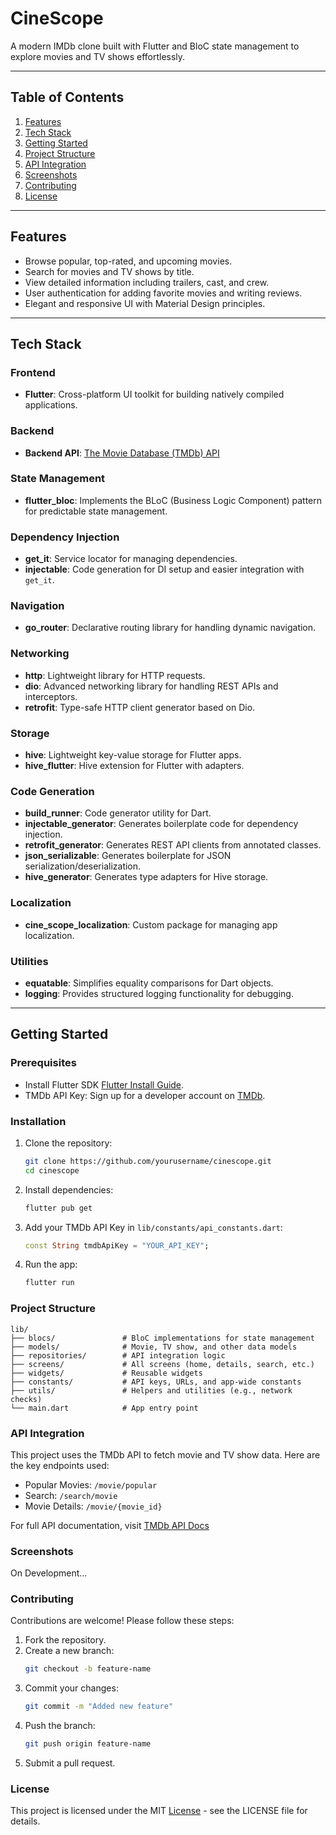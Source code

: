 # CineScope
A modern IMDb clone built with Flutter and BloC state management to explore movies and TV shows effortlessly.

---

## Table of Contents
1. [Features](#features)
2. [Tech Stack](#tech-stack)
3. [Getting Started](#getting-started)
4. [Project Structure](#project-structure)
5. [API Integration](#api-integration)
6. [Screenshots](#screenshots)
7. [Contributing](#contributing)
8. [License](#license)

---

## Features
- Browse popular, top-rated, and upcoming movies.
- Search for movies and TV shows by title.
- View detailed information including trailers, cast, and crew.
- User authentication for adding favorite movies and writing reviews.
- Elegant and responsive UI with Material Design principles.

---

## Tech Stack

### Frontend
- **Flutter**: Cross-platform UI toolkit for building natively compiled applications.

### Backend
- **Backend API**: [The Movie Database (TMDb) API](https://www.themoviedb.org/documentation/api)

### State Management
- **flutter_bloc**: Implements the BLoC (Business Logic Component) pattern for predictable state management.

### Dependency Injection
- **get_it**: Service locator for managing dependencies.
- **injectable**: Code generation for DI setup and easier integration with `get_it`.

### Navigation
- **go_router**: Declarative routing library for handling dynamic navigation.

### Networking
- **http**: Lightweight library for HTTP requests.
- **dio**: Advanced networking library for handling REST APIs and interceptors.
- **retrofit**: Type-safe HTTP client generator based on Dio.

### Storage
- **hive**: Lightweight key-value storage for Flutter apps.
- **hive_flutter**: Hive extension for Flutter with adapters.

### Code Generation
- **build_runner**: Code generator utility for Dart.
- **injectable_generator**: Generates boilerplate code for dependency injection.
- **retrofit_generator**: Generates REST API clients from annotated classes.
- **json_serializable**: Generates boilerplate for JSON serialization/deserialization.
- **hive_generator**: Generates type adapters for Hive storage.

### Localization
- **cine_scope_localization**: Custom package for managing app localization.

### Utilities
- **equatable**: Simplifies equality comparisons for Dart objects.
- **logging**: Provides structured logging functionality for debugging.


---

## Getting Started

### Prerequisites
- Install Flutter SDK [Flutter Install Guide](https://flutter.dev/docs/get-started/install).
- TMDb API Key: Sign up for a developer account on [TMDb](https://www.themoviedb.org/).

### Installation
1. Clone the repository:
   ```bash  
   git clone https://github.com/yourusername/cinescope.git  
   cd cinescope  
   ```
2. Install dependencies:
    ```bash
    flutter pub get  
    ```
3. Add your TMDb API Key in `lib/constants/api_constants.dart`:
    ```dart
    const String tmdbApiKey = "YOUR_API_KEY";  
    ```
4. Run the app:
    ```bash
    flutter run 
    ``` 
   
### Project Structure
    
    lib/  
    ├── blocs/               # BloC implementations for state management  
    ├── models/              # Movie, TV show, and other data models  
    ├── repositories/        # API integration logic  
    ├── screens/             # All screens (home, details, search, etc.)  
    ├── widgets/             # Reusable widgets  
    ├── constants/           # API keys, URLs, and app-wide constants  
    ├── utils/               # Helpers and utilities (e.g., network checks)  
    └── main.dart            # App entry point

### API Integration
This project uses the TMDb API to fetch movie and TV show data. Here are the key endpoints used:

- Popular Movies: `/movie/popular`
- Search: `/search/movie`
- Movie Details: `/movie/{movie_id}`

For full API documentation, visit [TMDb API Docs](https://developer.themoviedb.org/docs/getting-started)

### Screenshots
On Development...

### Contributing
Contributions are welcome! Please follow these steps:

1. Fork the repository.
2. Create a new branch:
    ```bash
    git checkout -b feature-name  
    ```
3. Commit your changes:
    ```bash
    git commit -m "Added new feature"
    ```  
4. Push the branch:
    ```bash
    git push origin feature-name  
    ```
5. Submit a pull request.

### License
This project is licensed under the MIT [License]() - see the LICENSE file for details.




